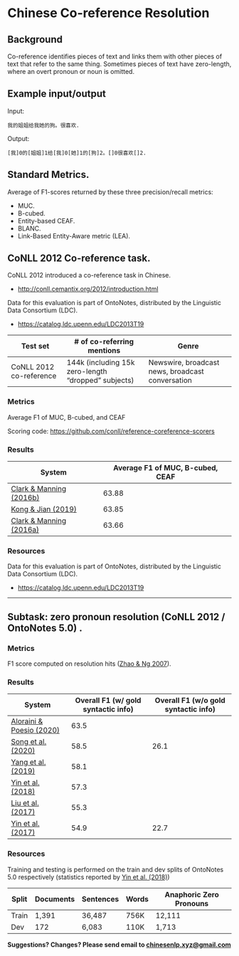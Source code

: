 # Chinese Co-reference Resolution

## Background

Co-reference identifies pieces of text and links them with other pieces of text that refer to the same thing.  Sometimes pieces of text have zero-length, where an overt pronoun or noun is omitted.

## Example input/output

Input:
```
我的姐姐给我她的狗。很喜欢.
```

Output: 

```
[我]0的[姐姐]1给[我]0[她]1的[狗]2。[]0很喜欢[]2.

```

## Standard Metrics.
Average of F1-scores returned by these three precision/recall metrics:
- MUC.  
- B-cubed.  
- Entity-based CEAF.  
- BLANC.
- Link-Based Entity-Aware metric (LEA).

## <span class="t">CoNLL 2012 Co-reference task</span>.

CoNLL 2012 introduced a co-reference task in Chinese.
- http://conll.cemantix.org/2012/introduction.html 

Data for this evaluation is part of OntoNotes, distributed by the Linguistic Data Consortium (LDC).
- https://catalog.ldc.upenn.edu/LDC2013T19 

|  Test set | # of co-referring mentions | Genre |
| --- | --- | --- |
|  CoNLL 2012 co-reference | 144k (including 15k zero-length “dropped” subjects) | Newswire, broadcast news, broadcast conversation |

### Metrics

Average F1 of MUC, B-cubed, and CEAF

Scoring code: https://github.com/conll/reference-coreference-scorers 

### Results

|  System | Average F1 of MUC, B-cubed, CEAF |
| --- | --- |
|  [Clark & Manning (2016b)](https://nlp.stanford.edu/static/pubs/clark2016deep.pdf) | 63.88 |
|  [Kong & Jian (2019)](https://www.ijcai.org/Proceedings/2019/700) | 63.85 |
|  [Clark & Manning (2016a)](https://nlp.stanford.edu/static/pubs/clark2016improving.pdf) | 63.66 |

### Resources

Data for this evaluation is part of OntoNotes, distributed by the Linguistic Data Consortium (LDC).
- https://catalog.ldc.upenn.edu/LDC2013T19 

---

## <span class="t">Subtask: zero pronoun resolution (CoNLL 2012 / OntoNotes 5.0) </span>.

### Metrics

F1 score computed on resolution hits ([Zhao & Ng 2007](https://www.aclweb.org/anthology/D07-1057.pdf)).

### Results

|  System | Overall F1 (w/ gold syntactic info) | Overall F1 (w/o gold syntactic info) |
| --- | --- | --- |
|  [Aloraini & Poesio (2020)](https://www.aclweb.org/anthology/2020.lrec-1.11/) | 63.5 | |
|  [Song et al. (2020)](https://www.aclweb.org/anthology/2020.acl-main.482/) | 58.5 | 26.1 |
|  [Yang et al. (2019)](https://www.aclweb.org/anthology/W19-4108/) | 58.1 | |
|  [Yin et al. (2018)](https://www.aclweb.org/anthology/C18-1002/) | 57.3 | |
|  [Liu et al. (2017)](https://www.aclweb.org/anthology/P17-1010/) | 55.3 | |
|  [Yin et al. (2017)](https://www.aclweb.org/anthology/D17-1135/) | 54.9 | 22.7 |

### Resources

Training and testing is performed on the train and dev splits of OntoNotes 5.0 respectively (statistics reported by [Yin et al. (2018)](https://www.aclweb.org/anthology/C18-1002/))

| Split | Documents | Sentences | Words | Anaphoric Zero Pronouns | 
| --- | --- | --- | --- | --- |
|  Train | 1,391 | 36,487 | 756K | 12,111 |
|  Dev | 172 | 6,083 | 110K | 1,713 |


**Suggestions? Changes? Please send email to [chinesenlp.xyz@gmail.com](mailto:chinesenlp.xyz@gmail.com)**


